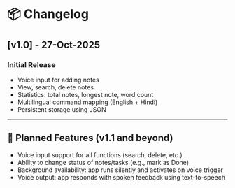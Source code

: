 # 📦 Changelog

## [v1.0] - 27-Oct-2025
### Initial Release
- Voice input for adding notes
- View, search, delete notes
- Statistics: total notes, longest note, word count
- Multilingual command mapping (English + Hindi)
- Persistent storage using JSON

---

## 🧭 Planned Features (v1.1 and beyond)
- Voice input support for all functions (search, delete, etc.)
- Ability to change status of notes/tasks (e.g., mark as Done)
- Background availability: app runs silently and activates on voice trigger
- Voice output: app responds with spoken feedback using text-to-speech
